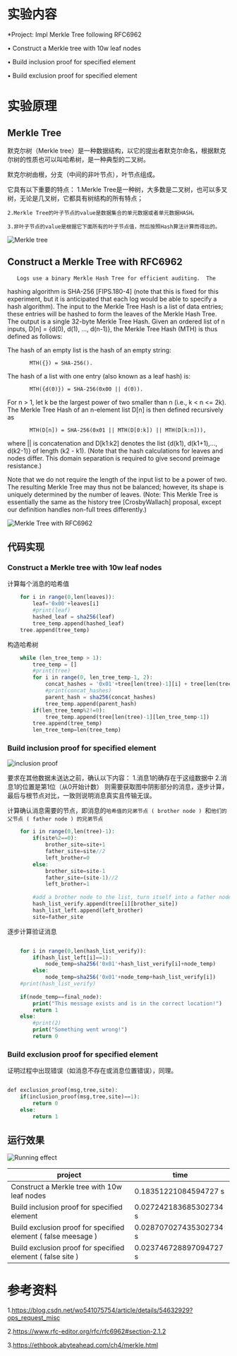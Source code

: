 # 实验内容

*Project: Impl Merkle Tree following RFC6962

• Construct a Merkle tree with 10w leaf nodes

• Build inclusion proof for specified element

• Build exclusion proof for specified element


# 实验原理

## Merkle Tree

默克尔树（Merkle tree）是一种数据结构，以它的提出者默克尔命名，根据默克尔树的性质也可以叫哈希树，是一种典型的二叉树。

默克尔树由根，分支（中间的非叶节点），叶节点组成。

它具有以下重要的特点：
    1.Merkle Tree是一种树，大多数是二叉树，也可以多叉树，无论是几叉树，它都具有树结构的所有特点；
    
    2.Merkle Tree的叶子节点的value是数据集合的单元数据或者单元数据HASH。
    
    3.非叶子节点的value是根据它下面所有的叶子节点值，然后按照Hash算法计算而得出的。
    
![Merkle tree](https://github.com/korangar-group42num1/group/assets/129478905/eedda94e-07dd-455d-8a82-3270055fb121)

## Construct a Merkle Tree with RFC6962

       Logs use a binary Merkle Hash Tree for efficient auditing.  The
   hashing algorithm is SHA-256 [FIPS.180-4] (note that this is fixed
   for this experiment, but it is anticipated that each log would be
   able to specify a hash algorithm).  The input to the Merkle Tree Hash
   is a list of data entries; these entries will be hashed to form the
   leaves of the Merkle Hash Tree.  The output is a single 32-byte
   Merkle Tree Hash.  Given an ordered list of n inputs, D[n] = {d(0),
   d(1), ..., d(n-1)}, the Merkle Tree Hash (MTH) is thus defined as
   follows:

   The hash of an empty list is the hash of an empty string:

           MTH({}) = SHA-256().
   The hash of a list with one entry (also known as a leaf hash) is:
   
           MTH({d(0)}) = SHA-256(0x00 || d(0)).
   
   For n > 1, let k be the largest power of two smaller than n (i.e.,
   k < n <= 2k).  The Merkle Tree Hash of an n-element list D[n] is then
   defined recursively as
   
           MTH(D[n]) = SHA-256(0x01 || MTH(D[0:k]) || MTH(D[k:n])),

   where || is concatenation and D[k1:k2] denotes the list {d(k1),
   d(k1+1),..., d(k2-1)} of length (k2 - k1).  (Note that the hash
   calculations for leaves and nodes differ.  This domain separation is
   required to give second preimage resistance.)

   Note that we do not require the length of the input list to be a
   power of two.  The resulting Merkle Tree may thus not be balanced;
   however, its shape is uniquely determined by the number of leaves.
   (Note: This Merkle Tree is essentially the same as the history tree
   [CrosbyWallach] proposal, except our definition handles non-full
   trees differently.)

   ![Merkle Tree with RFC6962](https://github.com/korangar-group42num1/group/assets/129478905/42eed720-6c52-4aca-a307-f41bbe293a46)

## 代码实现

### Construct a Merkle tree with 10w leaf nodes

计算每个消息的哈希值

```php {.line-numbers} 
    for i in range(0,len(leaves)):
        leaf='0x00'+leaves[i]
        #print(leaf)
        hashed_leaf = sha256(leaf)
        tree_temp.append(hashed_leaf)
    tree.append(tree_temp)
```

构造哈希树

```php {.line-numbers} 
    while (len_tree_temp > 1):
        tree_temp = []
        #print(tree)
        for i in range(0, len_tree_temp-1, 2):
            concat_hashes = '0x01'+tree[len(tree)-1][i] + tree[len(tree)-1][i+1]
            #print(concat_hashes)
            parent_hash = sha256(concat_hashes)
            tree_temp.append(parent_hash)
        if(len_tree_temp%2!=0):
            tree_temp.append(tree[len(tree)-1][len_tree_temp-1])
        tree.append(tree_temp)
        len_tree_temp=len(tree_temp)
```
### Build inclusion proof for specified element

![inclusion proof](https://github.com/korangar-group42num1/group/assets/129478905/d3dae7c3-da2a-4a2b-acb0-a7d52140d80b)

要求在其他数据未送达之前，确认以下内容：
    1.消息1的确存在于这组数据中
    2.消息1的位置是第1位（从0开始计数）
则需要获取图中阴影部分的消息，逐步计算，最后与根节点对比，一致则说明消息真实且传输无误。

计算确认消息需要的节点，即消息的```哈希值的兄弟节点 ( brother node ) ```和```他们的父节点 ( father node ) 的兄弟节点```

```php {.line-numbers}
    for i in range(0,len(tree)-1):
        if(site%2==0):
            brother_site=site+1
            father_site=site//2
            left_brother=0
        else:
            brother_site=site-1
            father_site=(site-1)//2
            left_brother=1
            
        #add a brother node to the list, turn itself into a father node, and then look for it
        hash_list_verify.append(tree[i][brother_site])
        hash_list_left.append(left_brother)
        site=father_site

```

逐步计算验证消息

```php {.line-numbers}

    for i in range(0,len(hash_list_verify)):
        if(hash_list_left[i]==1):
            node_temp=sha256('0x01'+hash_list_verify[i]+node_temp)
        else:
            node_temp=sha256('0x01'+node_temp+hash_list_verify[i])
    #print(hash_list_verify)
    
    if(node_temp==final_node):
        print("This message exists and is in the correct location!")
        return 1
    else:
        #print(2)
        print("Something went wrong!")
        return 0
```
### Build exclusion proof for specified element

证明过程中出现错误（如消息不存在或消息位置错误），同理。

```php {.line-numbers}

def exclusion_proof(msg,tree,site):
    if(inclusion_proof(msg,tree,site)==1):
        return 0
    else:
        return 1

```
## 运行效果

![Running effect](https://github.com/korangar-group42num1/group/assets/129478905/ea0dbda2-b254-4fdf-937a-cfaf1829b18d)

project|time
-|-
Construct a Merkle tree with 10w leaf nodes|0.18351221084594727 s
Build inclusion proof for specified element|0.027242183685302734 s
Build exclusion proof for specified element ( false meesage ) | 0.028707027435302734 s
Build exclusion proof for specified element ( false site ) |0.023746728897094727 s

# 参考资料

1.https://blog.csdn.net/wo541075754/article/details/54632929?ops_request_misc

2.https://www.rfc-editor.org/rfc/rfc6962#section-2.1.2

3.https://ethbook.abyteahead.com/ch4/merkle.html 
